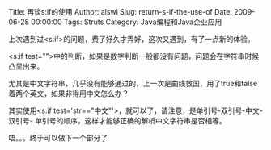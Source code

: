 Title: 再谈s:if的使用
Author: alswl
Slug: return-s-if-the-use-of
Date: 2009-06-28 00:00:00
Tags: Struts
Category: Java编程和Java企业应用

上次遇到过<s:if>的问题，费了好久才弄好，这次又遇到，有了一点新的体验。

<s:if test="">中的判断，如果是数字判断一般都没有问题，问题会在字符串时候凸显出来。

尤其是中文字符串，几乎没有能够通过的，上一次是曲线救国，用了true和false着两个英文，如果非得用中文怎么办？

其实使用<s:if test='str=="中文"'>，就可以了，请注意，是单引号-双引号-中文-双引号-
单引号的顺序，这样才能够正确的解析中文字符串是否相等。

唔。。。终于可以做下一个部分了

